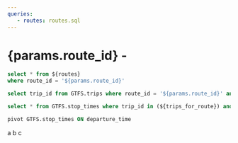 ```yaml
---
queries:
   - routes: routes.sql
---
```


# {params.route_id} - <Value data={routes_filtered} column=route_long_name />

```sql routes_filtered
select * from ${routes}
where route_id = '${params.route_id}'
```

<!--this query need improvement for Oc's stange weekday, using 7 as test for now -->
```sql trips_for_route
select trip_id from GTFS.trips where route_id = '${params.route_id}' and service_id=7
```

```sql stop_times_for_trip_id
select * from GTFS.stop_times where trip_id in (${trips_for_route}) and timepoint = true
```

```sql pivot
pivot GTFS.stop_times ON departure_time 
```



<Tabs id="DoW">
   <Tab label="Sunday">   
      a   
   </Tab>
   <Tab label="Weekday">
      b
   </Tab>
   <Tab label="Saturday">
      c
   </Tab>
</Tabs>
